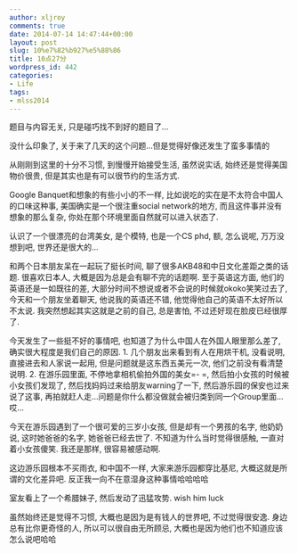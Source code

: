 ```yaml
---
author: xljroy
comments: true
date: 2014-07-14 14:47:44+00:00
layout: post
slug: 10%e7%82%b927%e5%88%86
title: 10点27分
wordpress_id: 442
categories:
- Life
tags:
- mlss2014
---
```


题目与内容无关, 只是碰巧找不到好的题目了...




没什么印象了, 关于来了几天的这个问题...但是觉得好像还发生了蛮多事情的




从刚刚到这里的十分不习惯, 到慢慢开始接受生活, 虽然说实话, 始终还是觉得美国物价很贵, 但是其实也是有可以很节约的生活方式.




Google Banquet和想象的有些小小的不一样, 比如说吃的实在是不太符合中国人的口味这种事, 美国确实是一个很注重social network的地方, 而且这件事并没有想象的那么复杂, 你处在那个环境里面自然就可以进入状态了.




认识了一个很漂亮的台湾美女, 是个模特, 也是一个CS phd, 额, 怎么说呢, 万万没想到吧, 世界还是很大的...




和两个日本朋友呆在一起玩了挺长时间, 聊了很多AKB48和中日文化差距之类的话题. 很喜欢日本人, 大概是因为总是会有聊不完的话题啊. 至于英语这方面, 他们的英语还是一如既往的差, 大部分时间不想说或者不会说的时候就okoko笑笑过去了, 今天和一个朋友坐着聊天, 他说我的英语还不错, 他觉得他自己的英语不太好所以不太说. 我突然想起其实这就是之前的自己, 总是害怕, 不过还好现在脸皮已经很厚了.




今天发生了一些挺不好的事情吧, 也知道了为什么中国人在外国人眼里那么差了, 确实很大程度是我们自己的原因. 1. 几个朋友出来看到有人在用烘干机, 没看说明, 直接进去和人家说一起用, 但是问题就是这东西五美元一次, 他们之前没有看清楚说明. 2. 在游乐园里面, 不停地拿相机偷拍外国的美女=- =, 然后拍小女孩的时候被小女孩们发现了, 然后找妈妈过来给朋友warning了一下, 然后游乐园的保安也过来说了这事, 再拍就赶人走...问题是你什么都没做就会被归类到同一个Group里面...哎...




今天在游乐园遇到了一个很可爱的三岁小女孩, 但是却有一个男孩的名字, 他奶奶说, 这时她爸爸的名字, 她爸爸已经去世了. 不知道为什么当时觉得很感触, 一直对着小女孩傻笑. 我还是那样, 很容易被感动啊.




这边游乐园根本不买雨衣, 和中国不一样, 大家来游乐园都穿比基尼, 大概这就是所谓的文化差异吧. 反正我一向不在意湿身这种事情哈哈哈哈




室友看上了一个希腊妹子, 然后发动了迅猛攻势. wish him luck




虽然始终还是觉得不习惯, 大概也是因为是有钱人的世界吧, 不过觉得很安逸. 身边总有比你更奇怪的人, 所以可以很自由无所顾忌, 大概也是因为他们也不知道应该怎么说吧哈哈

